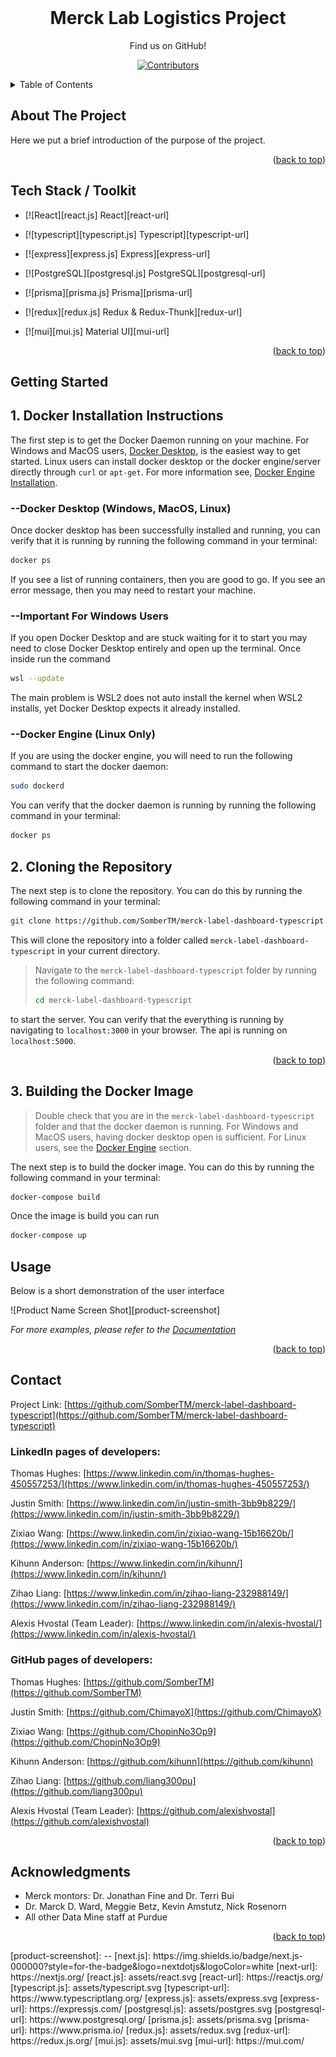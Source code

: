 <!-- Here starts the template>

<!-- PROJECT SHIELDS -->
<!--
*** I'm using markdown "reference style" links for readability.
*** Reference links are enclosed in brackets [ ] instead of parentheses ( ).
*** See the bottom of this document for the declaration of the reference variables
*** for contributors-url, forks-url, etc. This is an optional, concise syntax you may use.
*** https://www.markdownguide.org/basic-syntax/#reference-style-links
-->

<!-- PROJECT LOGO -->
<br />
<div align="center">
<h1 align="center" id="readme-top">Merck Lab Logistics Project</h1>

Find us on GitHub!

[![Contributors][contributors-shield]][contributors-url]

</div>

<!-- TABLE OF CONTENTS -->
<details>
  <summary>Table of Contents</summary>
  <ol>
    <li>
      <a href="#about-the-project">About The Project</a>
        <li><a href="#tools">Tech Stack / Toolkit</a></li>
    </li>
    <li><a href="#getting-started">Getting Started</li>
    <ul><a href="#docker">Docker Installation</a></ul>
    <ul><a href="#installation">Cloning the Repository</a></ul>
    <ul><a href="#imagebuild">Building the Docker Image</a></ul>
    <li><a href="#usage">Usage</a></li>
    <li><a href="#contact">Contact</a></li>
    <li><a href="#acknowledgments">Acknowledgments</a></li>
  </ol>
</details>

<h2 id="about-the-project"> About The Project</h2>

Here we put a brief introduction of the purpose of the project.

<p align="right">(<a href="#readme-top">back to top</a>)</p>

<h2 id="tools">Tech Stack / Toolkit</h2>

-   [![React][react.js] React][react-url]

-   [![typescript][typescript.js] Typescript][typescript-url]

-   [![express][express.js] Express][express-url]

-   [![PostgreSQL][postgresql.js] PostgreSQL][postgresql-url]

-   [![prisma][prisma.js] Prisma][prisma-url]

-   [![redux][redux.js] Redux & Redux-Thunk][redux-url]

-   [![mui][mui.js] Material UI][mui-url]

<p align="right">(<a href="#readme-top">back to top</a>)</p>

<!-- GETTING STARTED -->

## Getting Started

<h2 id="docker">1. Docker Installation Instructions</h2>

The first step is to get the Docker Daemon running on your machine. For Windows and MacOS users, [Docker Desktop](https://www.docker.com/products/docker-desktop/), is the easiest way to get started. Linux users can install docker desktop or the docker engine/server directly through `curl` or `apt-get`. For more information see, [Docker Engine Installation](https://docs.docker.com/engine/install/).

### --Docker Desktop (Windows, MacOS, Linux)

Once docker desktop has been successfully installed and running, you can verify that it is running by running the following command in your terminal:

```bash
docker ps
```

If you see a list of running containers, then you are good to go. If you see an error message, then you may need to restart your machine.

### --Important For Windows Users

If you open Docker Desktop and are stuck waiting for it to start you may need to close Docker Desktop entirely and open up the terminal. Once inside run the command

```bash
wsl --update
```

The main problem is WSL2 does not auto install the kernel when WSL2 installs, yet Docker Desktop expects it already installed.

### --Docker Engine (Linux Only)

If you are using the docker engine, you will need to run the following command to start the docker daemon:

```bash
sudo dockerd
```

You can verify that the docker daemon is running by running the following command in your terminal:

```bash
docker ps
```

<h2 id="installation">2. Cloning the Repository</h2>

The next step is to clone the repository. You can do this by running the following command in your terminal:

```bash
git clone https://github.com/SomberTM/merck-label-dashboard-typescript.git
```

This will clone the repository into a folder called `merck-label-dashboard-typescript` in your current directory.

> Navigate to the `merck-label-dashboard-typescript` folder by running the following command:
>
> ```bash
> cd merck-label-dashboard-typescript
> ```

to start the server. You can verify that the everything is running by navigating to `localhost:3000` in your browser. The api is running on `localhost:5000`.

<p align="right">(<a href="#readme-top">back to top</a>)</p>

<h2 id="imagebuild">3. Building the Docker Image</h2>

> Double check that you are in the `merck-label-dashboard-typescript` folder and that the docker daemon is running. For Windows and MacOS users, having docker desktop open is sufficient. For Linux users, see the [Docker Engine](#docker-engine-linux-only) section.

The next step is to build the docker image. You can do this by running the following command in your terminal:

```bash
docker-compose build
```

Once the image is build you can run

```bash
docker-compose up
```

<!-- USAGE EXAMPLES -->

## Usage

Below is a short demonstration of the user interface

![Product Name Screen Shot][product-screenshot]

<!-- Here's a blank template to get started: To avoid retyping too much info. Do a search and replace with your text editor for the following: `github_username`, `repo_name`, `twitter_handle`, `linkedin_username`, `email_client`, `email`, `project_title`, `project_description` -->

_For more examples, please refer to the [Documentation](https://example.com)_

<p align="right">(<a href="#readme-top">back to top</a>)</p>

<!-- CONTACT -->

## Contact

Project Link: [https://github.com/SomberTM/merck-label-dashboard-typescript](https://github.com/SomberTM/merck-label-dashboard-typescript)

<h3>LinkedIn pages of developers:</h3>

Thomas Hughes: [https://www.linkedin.com/in/thomas-hughes-450557253/](https://www.linkedin.com/in/thomas-hughes-450557253/)

Justin Smith: [https://www.linkedin.com/in/justin-smith-3bb9b8229/](https://www.linkedin.com/in/justin-smith-3bb9b8229/)

Zixiao Wang: [https://www.linkedin.com/in/zixiao-wang-15b16620b/](https://www.linkedin.com/in/zixiao-wang-15b16620b/)

Kihunn Anderson: [https://www.linkedin.com/in/kihunn/](https://www.linkedin.com/in/kihunn/)

Zihao Liang: [https://www.linkedin.com/in/zihao-liang-232988149/](https://www.linkedin.com/in/zihao-liang-232988149/)

Alexis Hvostal (Team Leader): [https://www.linkedin.com/in/alexis-hvostal/](https://www.linkedin.com/in/alexis-hvostal/)

<h3>GitHub pages of developers:</h3>

Thomas Hughes: [https://github.com/SomberTM](https://github.com/SomberTM)

Justin Smith: [https://github.com/ChimayoX](https://github.com/ChimayoX)

Zixiao Wang: [https://github.com/ChopinNo3Op9](https://github.com/ChopinNo3Op9)

Kihunn Anderson: [https://github.com/kihunn](https://github.com/kihunn)

Zihao Liang: [https://github.com/liang300pu](https://github.com/liang300pu)

Alexis Hvostal (Team Leader): [https://github.com/alexishvostal](https://github.com/alexishvostal)

<p align="right">(<a href="#readme-top">back to top</a>)</p>

<!-- ACKNOWLEDGMENTS -->

## Acknowledgments

-   Merck montors: Dr. Jonathan Fine and Dr. Terri Bui
-   Dr. Marck D. Ward, Meggie Betz, Kevin Amstutz, Nick Rosenorn
-   All other Data Mine staff at Purdue

<p align="right">(<a href="#readme-top">back to top</a>)</p>

<!-- MARKDOWN LINKS & IMAGES -->
<!-- https://www.markdownguide.org/basic-syntax/#reference-style-links -->

[contributors-shield]: https://img.shields.io/github/forks/SomberTM/merck-label-dashboard-typescript?style=social
[contributors-url]: https://github.com/SomberTM/merck-label-dashboard-typescript
[issues-shield]: https://img.shields.io/github/issues/github_username/repo_name.svg?style=for-the-badge
[issues-url]: https://github.com/github_username/repo_name/issues

<!-->

[product-screenshot]: --
[next.js]: https://img.shields.io/badge/next.js-000000?style=for-the-badge&logo=nextdotjs&logoColor=white
[next-url]: https://nextjs.org/
[react.js]: assets/react.svg
[react-url]: https://reactjs.org/
[typescript.js]: assets/typescript.svg
[typescript-url]: https://www.typescriptlang.org/
[express.js]: assets/express.svg
[express-url]: https://expressjs.com/
[postgresql.js]: assets/postgres.svg
[postgresql-url]: https://www.postgresql.org/
[prisma.js]: assets/prisma.svg
[prisma-url]: https://www.prisma.io/
[redux.js]: assets/redux.svg
[redux-url]: https://redux.js.org/
[mui.js]: assets/mui.svg
[mui-url]: https://mui.com/
